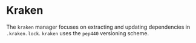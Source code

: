 # Kraken

The `kraken` manager focuses on extracting and updating dependencies in `.kraken.lock`.
`kraken` uses the `pep440` versioning scheme.

